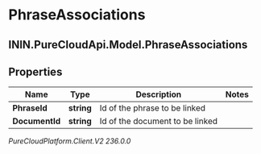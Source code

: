 # PhraseAssociations

## ININ.PureCloudApi.Model.PhraseAssociations

## Properties

|Name | Type | Description | Notes|
|------------ | ------------- | ------------- | -------------|
| **PhraseId** | **string** | Id of the phrase to be linked | |
| **DocumentId** | **string** | Id of the document to be linked | |



_PureCloudPlatform.Client.V2 236.0.0_
